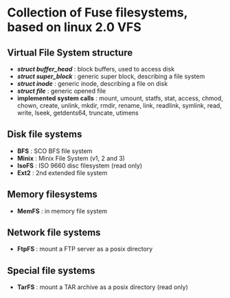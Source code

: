# Collection of Fuse filesystems, based on linux 2.0 VFS

## Virtual File System structure
  - **_struct buffer_head_** : block buffers, used to access disk
  - **_struct super_block_** : generic super block, describing a file system
  - **_struct inode_** : generic inode, describing a file on disk
  - **_struct file_** : generic opened file
  - **implemented system calls** : mount, umount, statfs, stat, access, chmod, chown, create, unlink, mkdir, rmdir, rename, link, readlink, symlink, read, write, lseek, getdents64, truncate, utimens

## Disk file systems
- **BFS** : SCO BFS file system
- **Minix** : Minix File System (v1, 2 and 3)
- **IsoFS** : ISO 9660 disc filesystem (read only)
- **Ext2** : 2nd extended file system

## Memory filesystems
- **MemFS** : in memory file system

## Network file systems
- **FtpFS** : mount a FTP server as a posix directory

## Special file systems
- **TarFS** : mount a TAR archive as a posix directory (read only)

